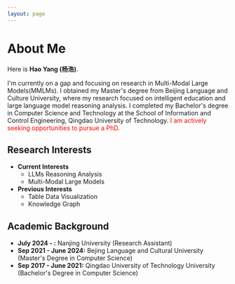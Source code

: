 ```yaml
---
layout: page
---
```


# About Me
<!-- <img src="https://caihanlin.com/caihanlin.jpg" class="floatpic" width="360" height="480"> -->

Here is **Hao Yang (杨浩)**.

I'm currently on a gap and focusing on research in Multi-Modal Large Models(MMLMs). I obtained my Master's degree from Beijing Language and Culture University, where my research focused on intelligent education and large language model reasoning analysis. I completed my Bachelor's degree in Computer Science and Technology at the School of Information and Control Engineering, Qingdao University of Technology. <span style="color:red">I am actively seeking opportunities to pursue a PhD.</span>

## Research Interests
  - **Current Interests**
    - LLMs Reasoning Analysis
    - Multi-Modal Large Models
  - **Previous Interests**
    - Table Data Visualization
    - Knowledge Graph


## Academic Background
- **July 2024 - :** Nanjing University (Research Assistant)
- **Sep 2021 - June 2024:** Bejing Language and Cultural University (Master's Degree in Computer Science)
- **Sep 2017 - June 2021:** Qingdao University of Technology University (Bachelor's Degree in Computer Science)